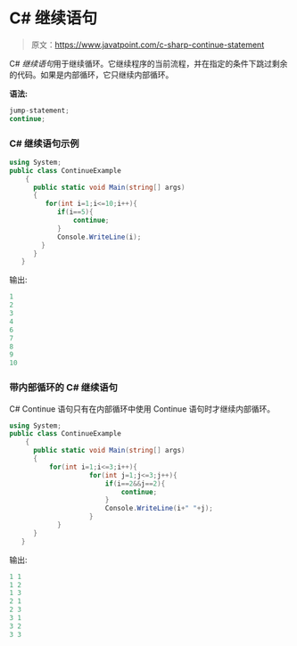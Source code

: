 # C# 继续语句

> 原文：<https://www.javatpoint.com/c-sharp-continue-statement>

C# *继续语句*用于继续循环。它继续程序的当前流程，并在指定的条件下跳过剩余的代码。如果是内部循环，它只继续内部循环。

**语法:**

```cs
jump-statement;  
continue; 

```

### C# 继续语句示例

```cs
using System;
public class ContinueExample
    {
      public static void Main(string[] args)
      {
         for(int i=1;i<=10;i++){  
            if(i==5){  
                continue;  
            }  
            Console.WriteLine(i);  
        }  
      }
   }

```

输出:

```cs
1
2
3
4
6
7
8
9
10

```

### 带内部循环的 C# 继续语句

C# Continue 语句只有在内部循环中使用 Continue 语句时才继续内部循环。

```cs
using System;
public class ContinueExample
    {
      public static void Main(string[] args)
      {
          for(int i=1;i<=3;i++){    
                    for(int j=1;j<=3;j++){    
                        if(i==2&&j==2){    
                            continue;    
                        }    
                        Console.WriteLine(i+" "+j);    
                    }    
            }    
      }
   }

```

输出:

```cs
1 1
1 2
1 3
2 1
2 3
3 1
3 2
3 3

```